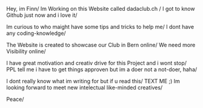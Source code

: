 Hey, im Finn/
Im Working on this Website called
dadaclub.ch /
I got to know Github just now and i love it/

Im curious to who maight have some tips and tricks to help me/
I dont have any coding-knowledge/ 

The Website is created to showcase our Club in Bern online/
We need more Visibility online/

I have great motivation and creativ drive for this Project and i wont stop/
PPL tell me i have to get things approven but im a doer not a not-doer, haha/

I dont really know what im writing for but if u read this/ TEXT ME ;) 
Im looking forward to meet new intelectual like-minded creatives/ 

Peace/

